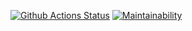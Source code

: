 [![Github Actions Status](https://github.com/sscream/python-project-lvl1/workflows/Python%20CI/badge.svg)](https://github.com/sscream/python-project-lvl1/actions)
[![Maintainability](https://api.codeclimate.com/v1/badges/75a01bc8fcda78de255c/maintainability)](https://codeclimate.com/github/sscream/python-project-lvl1/maintainability)